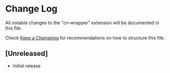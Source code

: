 # Change Log

All notable changes to the "cn-wrapper" extension will be documented in this file.

Check [Keep a Changelog](http://keepachangelog.com/) for recommendations on how to structure this file.

## [Unreleased]

- Initial release
